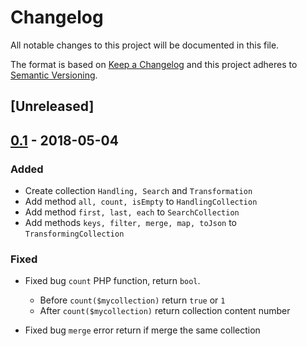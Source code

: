 # Changelog
All notable changes to this project will be documented in this file.

The format is based on [Keep a Changelog](http://keepachangelog.com/en/1.0.0/)
and this project adheres to [Semantic Versioning](http://semver.org/spec/v2.0.0.html).

## [Unreleased]

## [0.1](https://github.com/marsphp/collection/releases/tag/0.1) - 2018-05-04

### Added

* Create collection `Handling, Search` and `Transformation`
* Add method `all, count, isEmpty`  to `HandlingCollection`
* Add method `first, last, each`  to `SearchCollection`
* Add methods `keys, filter, merge, map, toJson`  to `TransformingCollection`

### Fixed
* Fixed bug `count` PHP function, return `bool`.
    - Before `count($mycollection)` return `true` or `1`
    - After `count($mycollection)` return collection content number
    
* Fixed bug `merge` error return if merge the same collection